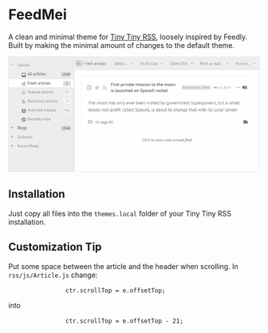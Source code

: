 # FeedMei
A clean and minimal theme for [Tiny Tiny RSS](https://tt-rss.org), loosely inspired by Feedly. Built by making the minimal amount of changes to the default theme.

![Screenshot](SCREENSHOT.png)

## Installation
Just copy all files into the `themes.local` folder of your Tiny Tiny RSS installation.

## Customization Tip
Put some space between the article and the header when scrolling. In `rss/js/Article.js` change:
```
				ctr.scrollTop = e.offsetTop;
```
into
```
				ctr.scrollTop = e.offsetTop - 21;
```